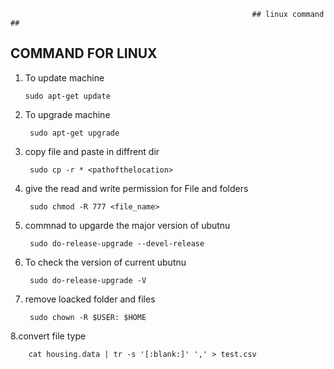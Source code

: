                                                           ## linux command ##
       
   ## COMMAND FOR LINUX
   
   1. To update machine

          sudo apt-get update
          
  2. To upgrade machine 

          sudo apt-get upgrade
 
  3. copy file and paste in diffrent dir

          sudo cp -r * <pathofthelocation>
          
  4. give the read and write permission for File and folders

          sudo chmod -R 777 <file_name>
   
  5. commnad to upgarde the major version of ubutnu

          sudo do-release-upgrade --devel-release
    
  6. To check the version of current ubutnu 

          sudo do-release-upgrade -V
          
  7. remove loacked folder and files

          sudo chown -R $USER: $HOME
  
  8.convert file type
  
        cat housing.data | tr -s '[:blank:]' ',' > test.csv
